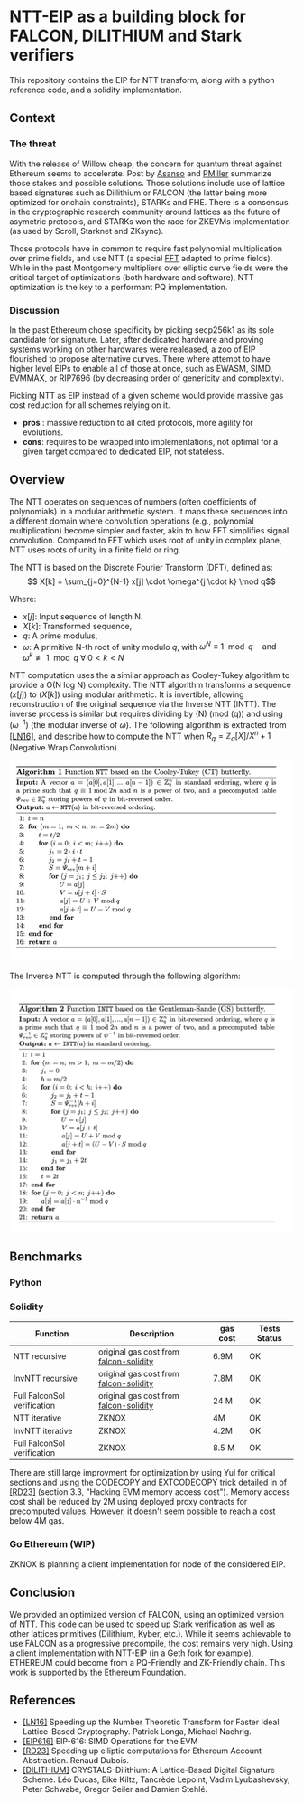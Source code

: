 # NTT-EIP as a building block for FALCON, DILITHIUM and Stark verifiers

This repository contains the EIP for NTT transform, along with a python reference code, and a solidity implementation.

## Context 

### The threat
With the release of Willow cheap, the concern for quantum threat against Ethereum seems to accelerate. Post by [Asanso](https://ethresear.ch/t/so-you-wanna-post-quantum-ethereum-transaction-signature/21291) and [PMiller](https://ethresear.ch/t/tidbits-of-post-quantum-eth/21296) summarize those stakes and possible solutions. Those solutions include use of lattice based signatures such as Dillithium or FALCON (the latter being more optimized for onchain constraints), STARKs and FHE. There is a consensus in the cryptographic research community around lattices as the future of asymetric protocols, and STARKs won the race for ZKEVMs implementation (as used by Scroll, Starknet and ZKsync).

Those protocols have in common to require fast polynomial multiplication over prime fields, and use NTT (a special [FFT](https://vitalik.eth.limo/general/2019/05/12/fft.html) adapted to prime fields). While in the past Montgomery multipliers over elliptic curve fields were the critical target of optimizations (both hardware and software), NTT optimization is the key to a performant PQ implementation.

### Discussion

In the past Ethereum chose specificity by picking secp256k1 as its sole candidate for signature. Later, after dedicated hardware and proving systems working on other hardwares were realeased, a zoo of EIP flourished to propose alternative curves. There where attempt to have higher level EIPs to enable all of those at once, such as EWASM, SIMD, EVMMAX,  or RIP7696 (by decreasing order of genericity and complexity).

Picking NTT as EIP instead of a given scheme would provide massive gas cost reduction for all schemes relying on it.
- **pros** : massive reduction to all cited protocols, more agility for evolutions.
- **cons**:  requires to be wrapped into  implementations, not optimal for a given target compared to dedicated EIP, not stateless.

## Overview

The NTT operates on sequences of numbers (often coefficients of polynomials) in a modular arithmetic system. It maps these sequences into a different domain where convolution operations (e.g., polynomial multiplication) become simpler and faster, akin to how FFT simplifies signal convolution. Compared to FFT which uses root of unity in complex plane, NTT uses roots of unity in a finite field or ring. 

The NTT is based on the Discrete Fourier Transform (DFT), defined as:
$$
X[k] = \sum_{j=0}^{N-1} x[j] \cdot \omega^{j \cdot k} \mod q$$

Where:
- $x[j]$: Input sequence of length N.
- $X[k]$: Transformed sequence,
- $q$: A prime modulus,
- $\omega$: A primitive N-th root of unity modulo $q$, with
$\omega^N \equiv 1 \mod q \quad \text{and} \quad \omega^k \not\equiv 1 \mod q \; \forall \; 0 < k < N$

NTT computation uses the a similar approach as Cooley-Tukey algorithm to provide a O(N log N) complexity. The NTT algorithm transforms a sequence $(x[j])$ to $(X[k])$ using modular arithmetic. It is invertible, allowing reconstruction of the original sequence via the Inverse NTT (INTT). The inverse process is similar but requires dividing by \(N\) (mod \(q\)) and using $(\omega^{-1}$) (the modular inverse of $\omega$). The following algorithm is extracted from 
[[LN16]](https://eprint.iacr.org/2016/504.pdf), and describe how to compute the NTT when $R_q= \mathbb{Z}_q[X]/X^n+1$ (Negative Wrap Convolution).

![alt text](image.png)

The Inverse NTT is computed through the following algorithm:

![alt text](image-1.png)

## Benchmarks

### Python

### Solidity


| Function                   | Description               | gas cost | Tests Status |
|------------------------|---------------------|---------------------|---------------------|
| NTT recursive       | original gas cost from [falcon-solidity](https://github.com/Tetration-Lab/falcon-solidity/blob/main/src/Falcon.sol)         | 6.9M | OK|
| InvNTT recursive          | original gas cost from [falcon-solidity](https://github.com/Tetration-Lab/falcon-solidity/blob/main/src/Falcon.sol)  | 7.8M | OK|
| Full FalconSol verification         | original gas cost from [falcon-solidity](https://github.com/Tetration-Lab/falcon-solidity/blob/main/src/Falcon.sol)  | 24 M| OK|
| NTT iterative      | ZKNOX  |  4M | OK|
|  InvNTT iterative       | ZKNOX | 4.2M | OK|
| Full FalconSol verification          | ZKNOX  | 8.5 M| OK|

There are still large improvment for optimization by using Yul for critical sections and using the CODECOPY and EXTCODECOPY trick detailed in of [[RD23]](https://eprint.iacr.org/2023/939.pdf) (section 3.3, "Hacking EVM memory access cost"). Memory access cost shall be reduced by 2M using deployed proxy contracts for precomputed values. However, it doesn't seem  possible to reach a cost below 4M gas.


### Go Ethereum (WIP)

ZKNOX is planning a client implementation for node of the considered EIP.

## Conclusion

We provided an optimized version of FALCON, using an optimized version of NTT. This code can be used to speed up Stark verification as well as other lattices primitives (Dilithium, Kyber, etc.). While it seems achievable to use FALCON as a progressive precompile, the cost remains very high. Using a client implementation with NTT-EIP (in a Geth fork for example), ETHEREUM could become from a PQ-Friendly and ZK-Friendly chain. This work is supported by the Ethereum Foundation.


## References

- [[LN16]](https://eprint.iacr.org/2016/504.pdf) Speeding up the Number Theoretic Transform for Faster Ideal Lattice-Based Cryptography. Patrick Longa, Michael Naehrig.
- [[EIP616]](https://eips.ethereum.org/EIPS/eip-616) EIP-616: SIMD Operations for the EVM 
- [[RD23]](https://eprint.iacr.org/2023/939.pdf) Speeding up elliptic computations for Ethereum Account Abstraction. Renaud Dubois.
- [[DILITHIUM]](https://eprint.iacr.org/2017/633.pdf) CRYSTALS-Dilithium: A Lattice-Based Digital Signature Scheme. Léo Ducas, Eike Kiltz, Tancrède Lepoint, Vadim Lyubashevsky, Peter Schwabe, Gregor Seiler and Damien Stehlé.